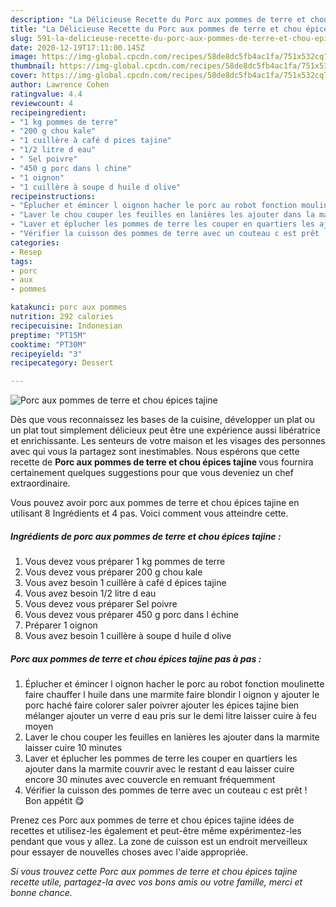 ```yaml
---
description: "La Délicieuse Recette du Porc aux pommes de terre et chou épices tajine"
title: "La Délicieuse Recette du Porc aux pommes de terre et chou épices tajine"
slug: 591-la-delicieuse-recette-du-porc-aux-pommes-de-terre-et-chou-epices-tajine
date: 2020-12-19T17:11:00.145Z
image: https://img-global.cpcdn.com/recipes/58de8dc5fb4ac1fa/751x532cq70/porc-aux-pommes-de-terre-et-chou-epices-tajine-photo-principale-de-la-recette.jpg
thumbnail: https://img-global.cpcdn.com/recipes/58de8dc5fb4ac1fa/751x532cq70/porc-aux-pommes-de-terre-et-chou-epices-tajine-photo-principale-de-la-recette.jpg
cover: https://img-global.cpcdn.com/recipes/58de8dc5fb4ac1fa/751x532cq70/porc-aux-pommes-de-terre-et-chou-epices-tajine-photo-principale-de-la-recette.jpg
author: Lawrence Cohen
ratingvalue: 4.4
reviewcount: 4
recipeingredient:
- "1 kg pommes de terre"
- "200 g chou kale"
- "1 cuillère à café d pices tajine"
- "1/2 litre d eau"
- " Sel poivre"
- "450 g porc dans l chine"
- "1 oignon"
- "1 cuillère à soupe d huile d olive"
recipeinstructions:
- "Éplucher et émincer l oignon hacher le porc au robot fonction moulinette faire chauffer l huile dans une marmite faire blondir l oignon y ajouter le porc haché faire colorer saler poivrer ajouter les épices tajine bien mélanger ajouter un verre d eau pris sur le demi litre laisser cuire à feu moyen"
- "Laver le chou couper les feuilles en lanières les ajouter dans la marmite laisser cuire 10 minutes"
- "Laver et éplucher les pommes de terre les couper en quartiers les ajouter dans la marmite couvrir avec le restant d eau laisser cuire encore 30 minutes avec couvercle en remuant fréquemment"
- "Vérifier la cuisson des pommes de terre avec un couteau c est prêt ! Bon appétit 😋"
categories:
- Resep
tags:
- porc
- aux
- pommes

katakunci: porc aux pommes 
nutrition: 292 calories
recipecuisine: Indonesian
preptime: "PT15M"
cooktime: "PT30M"
recipeyield: "3"
recipecategory: Dessert

---
```



![Porc aux pommes de terre et chou épices tajine](https://img-global.cpcdn.com/recipes/58de8dc5fb4ac1fa/751x532cq70/porc-aux-pommes-de-terre-et-chou-epices-tajine-photo-principale-de-la-recette.jpg)

Dès que vous reconnaissez les bases de la cuisine, développer un plat ou un plat tout simplement délicieux peut être une expérience aussi libératrice et enrichissante. Les senteurs de votre maison et les visages des personnes avec qui vous la partagez sont inestimables. Nous espérons que cette recette de <strong> Porc aux pommes de terre et chou épices tajine </strong> vous fournira certainement quelques suggestions pour que vous deveniez un chef extraordinaire.

<!--inarticleads1-->

Vous pouvez avoir porc aux pommes de terre et chou épices tajine en utilisant 8 Ingrédients et 4 pas. Voici comment vous atteindre cette.

##### Ingrédients de porc aux pommes de terre et chou épices tajine :

1. Vous devez vous préparer 1 kg pommes de terre
1. Vous devez vous préparer 200 g chou kale
1. Vous avez besoin 1 cuillère à café d épices tajine
1. Vous avez besoin 1/2 litre d eau
1. Vous devez vous préparer  Sel poivre
1. Vous devez vous préparer 450 g porc dans l échine
1. Préparer 1 oignon
1. Vous avez besoin 1 cuillère à soupe d huile d olive




<!--inarticleads2-->

##### Porc aux pommes de terre et chou épices tajine pas à pas :

1. Éplucher et émincer l oignon hacher le porc au robot fonction moulinette faire chauffer l huile dans une marmite faire blondir l oignon y ajouter le porc haché faire colorer saler poivrer ajouter les épices tajine bien mélanger ajouter un verre d eau pris sur le demi litre laisser cuire à feu moyen
1. Laver le chou couper les feuilles en lanières les ajouter dans la marmite laisser cuire 10 minutes
1. Laver et éplucher les pommes de terre les couper en quartiers les ajouter dans la marmite couvrir avec le restant d eau laisser cuire encore 30 minutes avec couvercle en remuant fréquemment
1. Vérifier la cuisson des pommes de terre avec un couteau c est prêt ! Bon appétit 😋




<!--inarticleads1-->

<p>
Prenez ces Porc aux pommes de terre et chou épices tajine idées de recettes et utilisez-les également et peut-être même expérimentez-les pendant que vous y allez. La zone de cuisson est un endroit merveilleux pour essayer de nouvelles choses avec l'aide appropriée.
</p>

<p>
<i>Si vous trouvez cette Porc aux pommes de terre et chou épices tajine recette utile, partagez-la avec vos bons amis ou votre famille, merci et bonne chance.</i>
</p>
